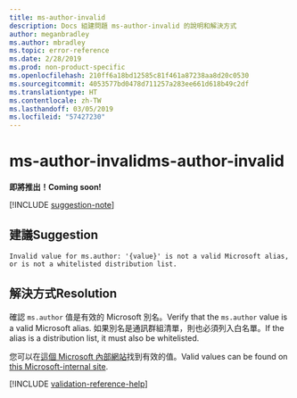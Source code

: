 ```yaml
---
title: ms-author-invalid
description: Docs 組建問題 ms-author-invalid 的說明和解決方式
author: meganbradley
ms.author: mbradley
ms.topic: error-reference
ms.date: 2/28/2019
ms.prod: non-product-specific
ms.openlocfilehash: 210ff6a18bd12585c81f461a87238aa8d20c0530
ms.sourcegitcommit: 4053577bd0478d711257a283ee661d618b49c2df
ms.translationtype: HT
ms.contentlocale: zh-TW
ms.lasthandoff: 03/05/2019
ms.locfileid: "57427230"
---
```

# <a name="ms-author-invalid"></a><span data-ttu-id="0c5eb-103">ms-author-invalid</span><span class="sxs-lookup"><span data-stu-id="0c5eb-103">ms-author-invalid</span></span>

<span data-ttu-id="0c5eb-104">**即將推出！**</span><span class="sxs-lookup"><span data-stu-id="0c5eb-104">**Coming soon!**</span></span>

[!INCLUDE [suggestion-note](includes/suggestion-note.md)]

## <a name="suggestion"></a><span data-ttu-id="0c5eb-105">建議</span><span class="sxs-lookup"><span data-stu-id="0c5eb-105">Suggestion</span></span>

`Invalid value for ms.author: '{value}' is not a valid Microsoft alias, or is not a whitelisted distribution list.`

## <a name="resolution"></a><span data-ttu-id="0c5eb-106">解決方式</span><span class="sxs-lookup"><span data-stu-id="0c5eb-106">Resolution</span></span>

<span data-ttu-id="0c5eb-107">確認 `ms.author` 值是有效的 Microsoft 別名。</span><span class="sxs-lookup"><span data-stu-id="0c5eb-107">Verify that the `ms.author` value is a valid Microsoft alias.</span></span> <span data-ttu-id="0c5eb-108">如果別名是通訊群組清單，則也必須列入白名單。</span><span class="sxs-lookup"><span data-stu-id="0c5eb-108">If the alias is a distribution list, it must also be whitelisted.</span></span>

<span data-ttu-id="0c5eb-109">您可以在[這個 Microsoft 內部網站](https://docsmetadatatool.azurewebsites.net/whitelists)找到有效的值。</span><span class="sxs-lookup"><span data-stu-id="0c5eb-109">Valid values can be found on [this Microsoft-internal site](https://docsmetadatatool.azurewebsites.net/whitelists).</span></span>

<!--make sure to add this file to your includes folder and verify the path-->
[!INCLUDE [validation-reference-help](includes/validation-reference-help.md)]
